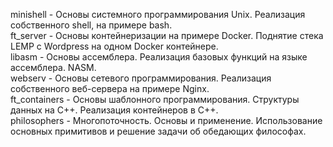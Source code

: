 minishell - Основы системного программирования Unix. Реализация собственного shell, на примере bash. \
ft_server - Основы контейнеризации на примере Docker. Поднятие стека LEMP c Wordpress на одном Docker контейнере. \
libasm - Основы ассемблера. Реализация базовых функций на языке ассемблера. NASM. \
webserv - Основы сетевого программирования. Реализация собственного веб-сервера на примере Nginx. \
ft_containers - Основы шаблонного программирования. Структуры данных на С++. Реализация контейнеров в С++. \
philosophers - Многопоточность. Основы и применение. Использование основных примитивов и решение задачи об обедающих философах.
